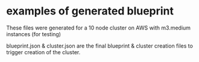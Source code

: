 examples of generated blueprint
====

These files were generated for a 10 node cluster on AWS with m3.medium instances (for testing)

blueprint.json & cluster.json are the final blueprint & cluster creation files to trigger creation of the cluster.
